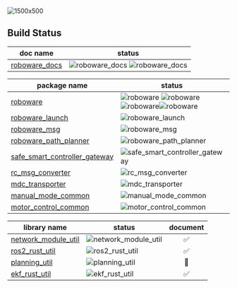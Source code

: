 
![1500x500](https://github.com/hakoroboken/.github/assets/53041471/8f012fff-ff7c-4934-8568-b842dc38c3d8)


## Build Status
| doc name | status |
|--|--|
| [roboware_docs](https://github.com/hakoroboken/roboware_docs) | ![roboware_docs](https://github.com/hakoroboken/roboware_docs/actions/workflows/main.yml/badge.svg) ![roboware_docs](https://github.com/hakoroboken/roboware_docs/actions/workflows/test.yml/badge.svg)|

| package name | status | document |
|--|--|:--:|
| [roboware](https://github.com/hakoroboken/roboware) | ![roboware](https://github.com/hakoroboken/roboware/actions/workflows/main.yml/badge.svg) ![roboware](https://github.com/hakoroboken/roboware/actions/workflows/vcs-import.yml/badge.svg) ![roboware](https://github.com/hakoroboken/roboware/actions/workflows/make_deb_pkg_thirdparty.yml/badge.svg)![roboware](https://github.com/hakoroboken/roboware/actions/workflows/make_deb_pkg.yml/badge.svg)| ✅ |
| [roboware_launch](https://github.com/hakoroboken/roboware_launch) | ![roboware_launch](https://github.com/hakoroboken/roboware_launch/actions/workflows/main.yml/badge.svg) | ✅ |
| [roboware_msg](https://github.com/hakoroboken/roboware_msg) | ![roboware_msg](https://github.com/hakoroboken/roboware_msg/actions/workflows/main.yml/badge.svg) | ✅ |
| [roboware_path_planner](https://github.com/hakoroboken/roboware_path_planner) | ![roboware_path_planner](https://github.com/hakoroboken/roboware_path_planner/actions/workflows/main.yml/badge.svg) | 🚧 |
| [safe_smart_controller_gateway](https://github.com/hakoroboken/safe_smart_controller_gateway) | ![safe_smart_controller_gateway](https://github.com/hakoroboken/safe_smart_controller_gateway/actions/workflows/main.yml/badge.svg) | ✅ |
| [rc_msg_converter](https://github.com/hakoroboken/rc_msg_converter) | ![rc_msg_converter](https://github.com/hakoroboken/rc_msg_converter/actions/workflows/main.yml/badge.svg) | ✅ |
| [mdc_transporter](https://github.com/hakoroboken/mdc_transporter) | ![mdc_transporter](https://github.com/hakoroboken/mdc_transporter/actions/workflows/main.yml/badge.svg) | ✅ |
| [manual_mode_common](https://github.com/hakoroboken/manual_mode_common) | ![manual_mode_common](https://github.com/hakoroboken/manual_mode_common/actions/workflows/main.yml/badge.svg) | ✅ |
| [motor_control_common](https://github.com/hakoroboken/motor_control_common) | ![motor_control_common](https://github.com/hakoroboken/motor_control_common/actions/workflows/main.yml/badge.svg) | ✅ |

| library name | status | document |
|--|--|:--:|
| [network_module_util](https://github.com/hakoroboken/network_module_util) | ![network_module_util](https://github.com/hakoroboken/network_module_util/actions/workflows/rust.yml/badge.svg) | ✅ |
| [ros2_rust_util](https://github.com/TakanoTaiga/ros2_rust_util) | ![ros2_rust_util](https://github.com/TakanoTaiga/ros2_rust_util/actions/workflows/rust.yml/badge.svg) | ✅ |
| [planning_util](https://github.com/hakoroboken/planning_util) | ![planning_util](https://github.com/hakoroboken/planning_util/actions/workflows/main.yml/badge.svg) | 🚧 |
| [ekf_rust_util](https://github.com/hakoroboken/ekf_rust_util) | ![ekf_rust_util](https://github.com/hakoroboken/ekf_rust_util/actions/workflows/main.yml/badge.svg) | ✅ |
